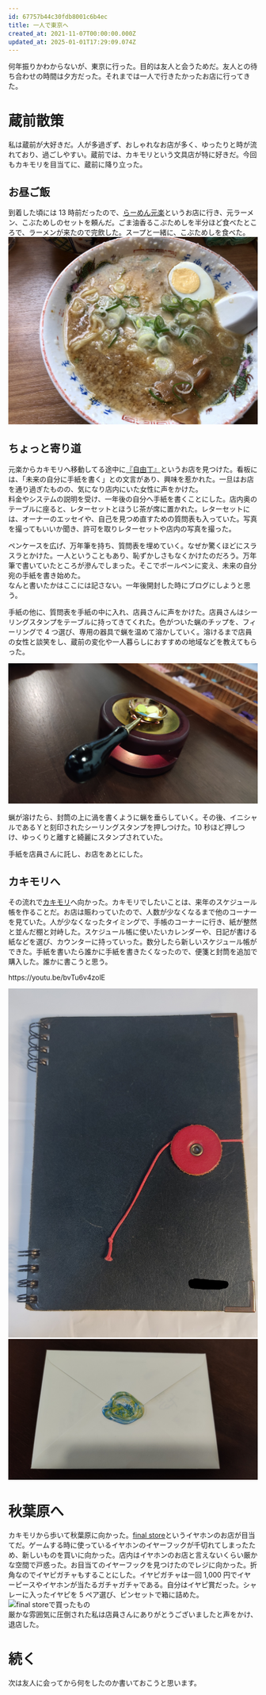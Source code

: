```yaml
---
id: 67757b44c30fdb8001c6b4ec
title: 一人で東京へ
created_at: 2021-11-07T00:00:00.000Z
updated_at: 2025-01-01T17:29:09.074Z
---
```


<p>何年振りかわからないが、東京に行った。目的は友人と会うためだ。友人との待ち合わせの時間は夕方だった。それまでは一人で行きたかったお店に行ってきた。</p>
<h1>蔵前散策</h1>
<p>私は蔵前が大好きだ。人が多過ぎず、おしゃれなお店が多く、ゆったりと時が流れており、過ごしやすい。蔵前では、カキモリという文具店が特に好きだ。今回もカキモリを目当てに、蔵前に降り立った。</p>
<h2>お昼ご飯</h2>
<p>到着した頃には 13 時前だったので、<a href="https://www.genraku.com/kuramae.html">らーめん元楽</a>というお店に行き、元ラーメン、こぶためしのセットを頼んだ。ごま油香るこぶためしを半分ほど食べたところで、ラーメンが来たので完飲した。スープと一緒に、こぶためしを食べた。<br/>
<img alt="Genramen(1).jpg" src="Genramen(1).jpg"/></p>
<h2>ちょっと寄り道</h2>
<p>元楽からカキモリへ移動してる途中に<a href="https://jiyucho.tokyo/">『自由丁』</a>というお店を見つけた。看板には、「未来の自分に手紙を書く」との文言があり、興味を惹かれた。一旦はお店を通り過ぎたものの、気になり店内にいた女性に声をかけた。<br/>
料金やシステムの説明を受け、一年後の自分へ手紙を書くことにした。店内奥のテーブルに座ると、レターセットとほうじ茶が席に置かれた。レターセットには、オーナーのエッセイや、自己を見つめ直すための質問表も入っていた。写真を撮ってもいいか聞き、許可を取りレターセットや店内の写真を撮った。</p>
<p>ペンケースを広げ、万年筆を持ち、質問表を埋めていく。なぜか驚くほどにスラスラとかけた。一人ということもあり、恥ずかしさもなくかけたのだろう。万年筆で書いていたところが滲んでしまった。そこでボールペンに変え、未来の自分宛の手紙を書き始めた。<br/>
なんと書いたかはここには記さない。一年後開封した時にブログにしようと思う。</p>
<p>手紙の他に、質問表を手紙の中に入れ、店員さんに声をかけた。店員さんはシーリングスタンプをテーブルに持ってきてくれた。色がついた蝋のチップを、フィーリングで 4 つ選び、専用の器具で蝋を温めて溶かしていく。溶けるまで店員の女性と談笑をし、蔵前の変化や一人暮らしにおすすめの地域などを教えてもらった。</p>
<p><img alt="SealingWaxfromYukyuNextBlog.jpg" src="SealingWaxfromYukyuNextBlog.jpg"/></p>
<p>蝋が溶けたら、封筒の上に渦を書くように蝋を垂らしていく。その後、イニシャルであるＹと刻印されたシーリングスタンプを押しつけた。10 秒ほど押しつけ、ゆっくりと離すと綺麗にスタンプされていた。</p>
<p>手紙を店員さんに託し、お店をあとにした。</p>
<h2>カキモリへ</h2>
<p>その流れで<a href="https://kakimori.com/">カキモリ</a>へ向かった。カキモリでしたいことは、来年のスケジュール帳を作ることだ。お店は賑わっていたので、人数が少なくなるまで他のコーナーを見ていた。人が少なくなったタイミングで、手帳のコーナーに行き、紙が整然と並んだ棚と対峙した。スケジュール帳に使いたいカレンダーや、日記が書ける紙などを選び、カウンターに持っていった。数分したら新しいスケジュール帳ができた。手紙を書いたら誰かに手紙を書きたくなったので、便箋と封筒を追加で購入した。誰かに書こうと思う。</p>
<p>https://youtu.be/bvTu6v4zolE</p>
<p><img alt="Genramen(2).jpg" src="Genramen(2).jpg"/><br/>
<img alt="TegamifromYukyuNextBlog.jpg" src="TegamifromYukyuNextBlog.jpg"/></p>
<h1>秋葉原へ</h1>
<p>カキモリから歩いて秋葉原に向かった。<a href="https://final-inc.com/pages/final-store">final store</a>というイヤホンのお店が目当てだ。ゲームする時に使っているイヤホンのイヤーフックが千切れてしまったため、新しいものを買いに向かった。店内はイヤホンのお店と言えないくらい厳かな空間で戸惑った。お目当てのイヤーフックを見つけたのでレジに向かった。折角なのでイヤピガチャもすることにした。イヤピガチャは一回 1,000 円でイヤーピースやイヤホンが当たるガチャガチャである。自分はイヤピ賞だった。シャレーに入ったイヤピを 5 ペア選び、ピンセットで箱に詰めた。<br/>
<img alt="final storeで買ったもの" src="@@img@@/final.jpg"/><br/>
厳かな雰囲気に圧倒された私は店員さんにありがとうございましたと声をかけ、退店した。</p>
<h1>続く</h1>
<p>次は友人に会ってから何をしたのか書いておこうと思います。</p>
